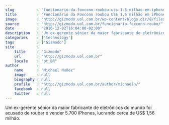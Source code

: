 ```yaml
---
slug          : "funcionario-da-foxconn-roubou-uss-1-5-milhao-em-iphones-ate-ser-descoberto"
title         : "Funcionário da Foxconn roubou US$ 1,5 milhão em iPhones até ser descoberto"
image         : "http://gizmodo.uol.com.br/wp-content/blogs.dir/8/files/2016/12/foxconn-w.jpg"
source        : "http://gizmodo.uol.com.br/funcionario-foxconn-roubo/"
date          : "2016-12-02T16:04:00-02:00"
description   : "Um ex-gerente sênior da maior fabricante de eletrônicos do mundo foi acusado de roubar e vender 5.700 iPhones, lucrando cerca de US$ 1,56 milhão."
categories    : ['technology']
tags          : ['Gizmodo']
site          :
    title     : "Gizmodo"
    url       : "http://gizmodo.uol.com.br"
    locale    : "pt_BR"
author        :
    name      : "Michael Nuñez"
    image     : null
    biography : null
    profile   : "http://gizmodo.uol.com.br/author/michaeln/"
    facebook  : null
    twitter   : null
---
```


Um ex-gerente sênior da maior fabricante de eletrônicos do mundo foi acusado de roubar e vender 5.700 iPhones, lucrando cerca de US$ 1,56 milhão.
